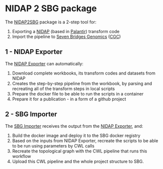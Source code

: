 # NIDAP 2 SBG package
The [NIDAP2SBG](https://github.com/fnlcr-bids-sdsi/nidap-export/tree/main/) package is a 2-step tool for:
1. Exporting a [NIDAP](https://nidap.nih.gov) (based in [Palantir](https://www.palantir.com)) transform code
2. Import the pipeline to [Seven Bridges Genomics](http://cgc.sbgenomics.com) ([CGC](https://www.cancergenomicscloud.org))

## 1 - NIDAP Exporter
The [NIDAP Exporter](https://github.com/fnlcr-bids-sdsi/nidap-export/tree/main/nidap_exporter) can automatically:
1. Download complete workbooks, its transform codes and datasets from NIDAP
2. Creates the step-by-step pipeline from the workbook, by parsing and recreating all of the transform steps in local scripts
3. Prepare the docker file to be able to run the scripts in a container
4. Prepare it for a publication - in a form of a github project

## 2 - SBG Importer
The [SBG Importer](https://github.com/fnlcr-bids-sdsi/nidap-export/tree/main/sbg_importer) receives the output from the [NIDAP Exporter](https://github.com/fnlcr-bids-sdsi/nidap-export/tree/main/nidap_exporter), and:
1. Build the docker image and deploy it to the SBG docker registry
2. Based on the inputs from NIDAP Exporter, recreate the scripts to be able to be run using parameters by CWL calls
3. Recreate the topological graph with the CWL pipeline that runs this workflow
4. Upload this CWL pipeline and the whole project structure to SBG.